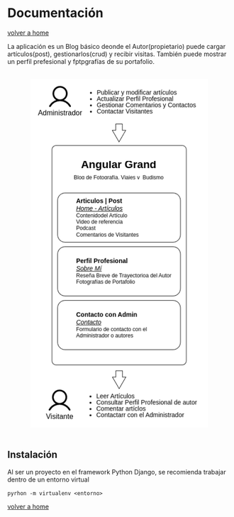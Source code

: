 # Documentación 
[volver a home](../README.md)

La aplicación es un Blog básico deonde el Autor(propietario) puede cargar artículos(post), 
gestionarlos(crud) y recibir visitas. También puede mostrar un perfil prefesional y fptpgrafías
de su portafolio.

<br>
<div style="text-align:center">
<img src="./doc-img/diagrama.png" alt="diagrama Agular Grand" width="400"/>
</div>
<br>

## Instalación
Al ser un proyecto en el framework Python Django, se recomienda trabajar dentro de un entorno virtual
```
pyrhon -m virtualenv <entorno>
```
[volver a home](../README.md)


